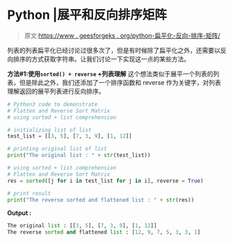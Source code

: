 # Python |展平和反向排序矩阵

> 原文:[https://www . geesforgeks . org/python-扁平化-反向-排序-矩阵/](https://www.geeksforgeeks.org/python-flatten-and-reverse-sort-matrix/)

列表的列表扁平化已经讨论过很多次了，但是有时候除了扁平化之外，还需要以反向排序的方式获取字符串。让我们讨论一下实现这一点的某些方法。

**方法#1:使用`sorted() + reverse` +列表理解**
这个想法类似于展平一个列表的列表，但是除此之外，我们还添加了一个排序函数和 reverse 作为关键字，对列表理解返回的展平列表进行反向排序。

```py
# Python3 code to demonstrate
# Flatten and Reverse Sort Matrix
# using sorted + list comprehension

# initializing list of list 
test_list = [[3, 5], [7, 3, 9], [1, 12]]

# printing original list of list 
print("The original list : " + str(test_list))

# using sorted + list comprehension
# Flatten and Reverse Sort Matrix
res = sorted([j for i in test_list for j in i], reverse = True)

# print result
print("The reverse sorted and flattened list : " + str(res))
```

**Output :**

```py
The original list : [[3, 5], [7, 3, 9], [1, 12]]
The reverse sorted and flattened list : [12, 9, 7, 5, 3, 3, 1]

```